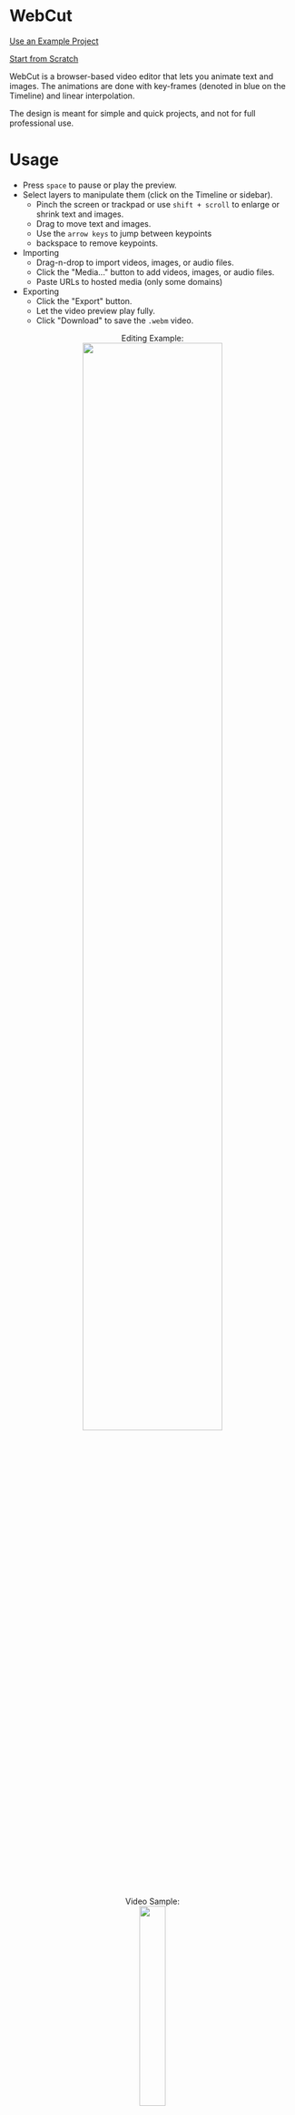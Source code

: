 # WebCut

[Use an Example Project](https://webcut.pages.dev/#https%3A%2F%2Fjott.live%2Fraw%2Ftutorial.json)

[Start from Scratch](https://webcut.pages.dev/)

WebCut is a browser-based video editor that lets you animate text and images. The animations are done with key-frames (denoted in blue on the Timeline) and linear interpolation.

The design is meant for simple and quick projects, and not for full professional use.

# Usage

- Press `space` to pause or play the preview.
- Select layers to manipulate them (click on the Timeline or sidebar).
  - Pinch the screen or trackpad or use `shift + scroll` to enlarge or shrink text and images.
  - Drag to move text and images.
  - Use the `arrow keys` to jump between keypoints
  - backspace to remove keypoints.
- Importing
  - Drag-n-drop to import videos, images, or audio files.
  - Click the "Media..." button to add videos, images, or audio files.
  - Paste URLs to hosted media (only some domains)
- Exporting
  - Click the "Export" button.
  - Let the video preview play fully.
  - Click "Download" to save the `.webm` video.
  
<p align="center">
  Editing Example:<br>
<img src="https://github.com/bwasti/mebm/blob/main/README_assets/usage.gif?raw=true" width="70%">
  <br>Video Sample:<br>
<img src="https://github.com/bwasti/mebm/blob/main/README_assets/result.gif?raw=true" width="30%">
</p>

# Credits
## Original Code

This project couldn't have been done without the excellent work of Bram Wasti and their projects 'mebm' and 'jott'.

To get the source code for Bram Wasti's 'mebm', visit [the GitHub repository](https://github.com/bwasti/mebm/).

## Images and Videos

The images, videos, and GIFs used in the example project and this README.md file are provided by Bram Wasti and their original project.

## reset.css

The code for the `reset.css` file was provited by [Richard Clark](http://richclarkdesign.com) and the [html5doctor.com](https://html5doctor.com) Reset Stylesheet.

## Desing and UI

WebCut's UI is based off of Google's Material Design system, which can be found [here](https://m3.material.io/).

## Fonts

Courier Scriptwriter (under the name 'ScriptWriter') was designed by in-house workers at Jupiter Group.

Arial (under the name 'sans-serif') is a trademark of Monotype Imaging, Inc. All rights reserved.

Liberation Sans (under the name 'sans-serif') is a free and open source font, which can be found at [this GitHub repository](https://github.com/liberationfonts/liberation-fonts).

### Other Fonts

The 'sans-serif' font is different for every device, platform, and operating system. Arial and Liberation Sans are the most common fonts loaded under this default name. Any other fonts loaded under tha name 'sans-serif' are copyright to their respective owners.
